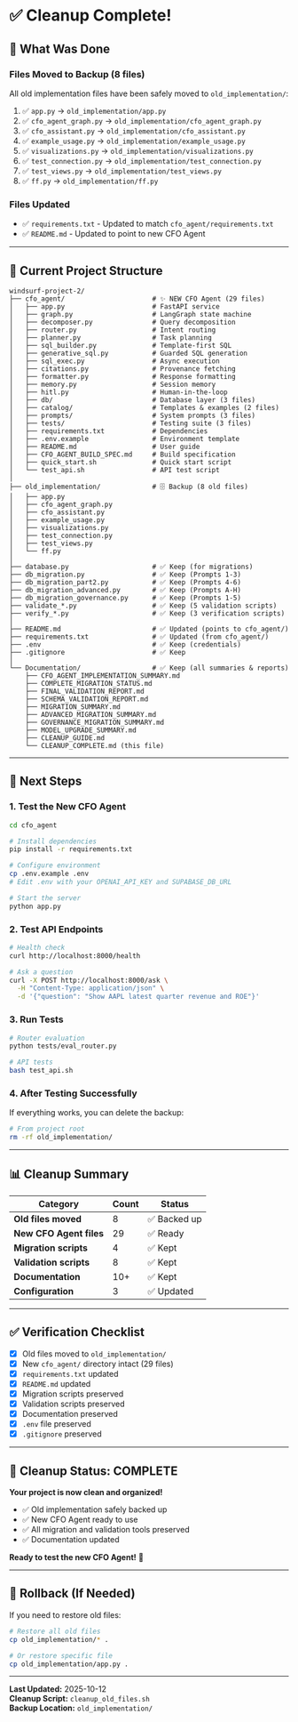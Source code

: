 # ✅ Cleanup Complete!

## 🧹 What Was Done

### **Files Moved to Backup (8 files)**
All old implementation files have been safely moved to `old_implementation/`:

1. ✅ `app.py` → `old_implementation/app.py`
2. ✅ `cfo_agent_graph.py` → `old_implementation/cfo_agent_graph.py`
3. ✅ `cfo_assistant.py` → `old_implementation/cfo_assistant.py`
4. ✅ `example_usage.py` → `old_implementation/example_usage.py`
5. ✅ `visualizations.py` → `old_implementation/visualizations.py`
6. ✅ `test_connection.py` → `old_implementation/test_connection.py`
7. ✅ `test_views.py` → `old_implementation/test_views.py`
8. ✅ `ff.py` → `old_implementation/ff.py`

### **Files Updated**
- ✅ `requirements.txt` - Updated to match `cfo_agent/requirements.txt`
- ✅ `README.md` - Updated to point to new CFO Agent

---

## 📁 Current Project Structure

```
windsurf-project-2/
├── cfo_agent/                      # ✨ NEW CFO Agent (29 files)
│   ├── app.py                      # FastAPI service
│   ├── graph.py                    # LangGraph state machine
│   ├── decomposer.py               # Query decomposition
│   ├── router.py                   # Intent routing
│   ├── planner.py                  # Task planning
│   ├── sql_builder.py              # Template-first SQL
│   ├── generative_sql.py           # Guarded SQL generation
│   ├── sql_exec.py                 # Async execution
│   ├── citations.py                # Provenance fetching
│   ├── formatter.py                # Response formatting
│   ├── memory.py                   # Session memory
│   ├── hitl.py                     # Human-in-the-loop
│   ├── db/                         # Database layer (3 files)
│   ├── catalog/                    # Templates & examples (2 files)
│   ├── prompts/                    # System prompts (3 files)
│   ├── tests/                      # Testing suite (3 files)
│   ├── requirements.txt            # Dependencies
│   ├── .env.example                # Environment template
│   ├── README.md                   # User guide
│   ├── CFO_AGENT_BUILD_SPEC.md     # Build specification
│   ├── quick_start.sh              # Quick start script
│   └── test_api.sh                 # API test script
│
├── old_implementation/             # 🗄️ Backup (8 old files)
│   ├── app.py
│   ├── cfo_agent_graph.py
│   ├── cfo_assistant.py
│   ├── example_usage.py
│   ├── visualizations.py
│   ├── test_connection.py
│   ├── test_views.py
│   └── ff.py
│
├── database.py                     # ✅ Keep (for migrations)
├── db_migration.py                 # ✅ Keep (Prompts 1-3)
├── db_migration_part2.py           # ✅ Keep (Prompts 4-6)
├── db_migration_advanced.py        # ✅ Keep (Prompts A-H)
├── db_migration_governance.py      # ✅ Keep (Prompts 1-5)
├── validate_*.py                   # ✅ Keep (5 validation scripts)
├── verify_*.py                     # ✅ Keep (3 verification scripts)
│
├── README.md                       # ✅ Updated (points to cfo_agent/)
├── requirements.txt                # ✅ Updated (from cfo_agent/)
├── .env                            # ✅ Keep (credentials)
├── .gitignore                      # ✅ Keep
│
└── Documentation/                  # ✅ Keep (all summaries & reports)
    ├── CFO_AGENT_IMPLEMENTATION_SUMMARY.md
    ├── COMPLETE_MIGRATION_STATUS.md
    ├── FINAL_VALIDATION_REPORT.md
    ├── SCHEMA_VALIDATION_REPORT.md
    ├── MIGRATION_SUMMARY.md
    ├── ADVANCED_MIGRATION_SUMMARY.md
    ├── GOVERNANCE_MIGRATION_SUMMARY.md
    ├── MODEL_UPGRADE_SUMMARY.md
    ├── CLEANUP_GUIDE.md
    └── CLEANUP_COMPLETE.md (this file)
```

---

## 🎯 Next Steps

### **1. Test the New CFO Agent**

```bash
cd cfo_agent

# Install dependencies
pip install -r requirements.txt

# Configure environment
cp .env.example .env
# Edit .env with your OPENAI_API_KEY and SUPABASE_DB_URL

# Start the server
python app.py
```

### **2. Test API Endpoints**

```bash
# Health check
curl http://localhost:8000/health

# Ask a question
curl -X POST http://localhost:8000/ask \
  -H "Content-Type: application/json" \
  -d '{"question": "Show AAPL latest quarter revenue and ROE"}'
```

### **3. Run Tests**

```bash
# Router evaluation
python tests/eval_router.py

# API tests
bash test_api.sh
```

### **4. After Testing Successfully**

If everything works, you can delete the backup:

```bash
# From project root
rm -rf old_implementation/
```

---

## 📊 Cleanup Summary

| Category | Count | Status |
|----------|-------|--------|
| **Old files moved** | 8 | ✅ Backed up |
| **New CFO Agent files** | 29 | ✅ Ready |
| **Migration scripts** | 4 | ✅ Kept |
| **Validation scripts** | 8 | ✅ Kept |
| **Documentation** | 10+ | ✅ Kept |
| **Configuration** | 3 | ✅ Updated |

---

## ✅ Verification Checklist

- [x] Old files moved to `old_implementation/`
- [x] New `cfo_agent/` directory intact (29 files)
- [x] `requirements.txt` updated
- [x] `README.md` updated
- [x] Migration scripts preserved
- [x] Validation scripts preserved
- [x] Documentation preserved
- [x] `.env` file preserved
- [x] `.gitignore` preserved

---

## 🎉 Cleanup Status: COMPLETE

**Your project is now clean and organized!**

- ✅ Old implementation safely backed up
- ✅ New CFO Agent ready to use
- ✅ All migration and validation tools preserved
- ✅ Documentation updated

**Ready to test the new CFO Agent!** 🚀

---

## 🔄 Rollback (If Needed)

If you need to restore old files:

```bash
# Restore all old files
cp old_implementation/* .

# Or restore specific file
cp old_implementation/app.py .
```

---

**Last Updated:** 2025-10-12  
**Cleanup Script:** `cleanup_old_files.sh`  
**Backup Location:** `old_implementation/`
